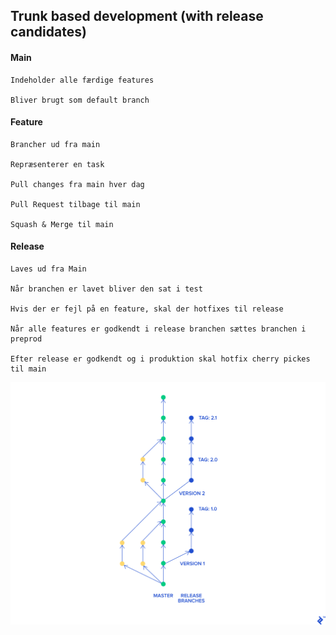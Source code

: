 ## Trunk based development (with release candidates)

#### Main

    Indeholder alle færdige features
    
    Bliver brugt som default branch

#### Feature

    Brancher ud fra main
    
    Repræsenterer en task
    
    Pull changes fra main hver dag
    
    Pull Request tilbage til main
    
    Squash & Merge til main

#### Release

    Laves ud fra Main
    
    Når branchen er lavet bliver den sat i test
    
    Hvis der er fejl på en feature, skal der hotfixes til release
    
    Når alle features er godkendt i release branchen sættes branchen i preprod
    
    Efter release er godkendt og i produktion skal hotfix cherry pickes til main


<p align="center">
    <img src="./tbd.png" width="600px">
</p>